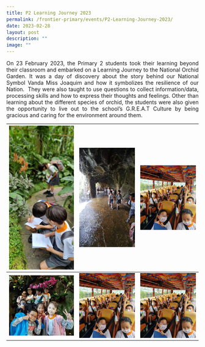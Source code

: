 ```yaml
---
title: P2 Learning Journey 2023
permalink: /frontier-primary/events/P2-Learning-Journey-2023/
date: 2023-02-28
layout: post
description: ""
image: ""
---
```

<p style=text-align:justify;>On 23 February 2023, the Primary 2 students took their learning beyond their classroom and embarked on a Learning Journey to the National Orchid Garden. It was a day of discovery about the story behind our National Symbol Vanda Miss Joaquim and how it symbolizes the resilience of our Nation.  They were also taught to use questions to collect information/data, processing skills and how to express their thoughts and feelings. Other than learning about the different species of orchid, the students were also given the opportunity to live out to the school’s G.R.E.A.T Culture by being gracious and caring for the environment around them.
	


| <img src="/images/p2lj1.jpg">  | <img src="/images/p2lj2.jpg">| <img src="/images/p2lj3.jpg">|
| -------- | -------- | -------- |
| <img src="/images/p2lj4.jpg">   | <img src="/images/p2lj3.jpg">    | <img src="/images/p2lj3.jpg">   |

